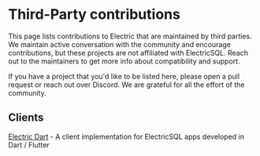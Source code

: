 # Third-Party contributions

This page lists contributions to Electric that are maintained by third parties. We maintain active conversation with the community and encourage contributions, but these projects are not affiliated with ElectricSQL. Reach out to the maintainers to get more info about compatibility and support.

If you have a project that you'd like to be listed here, please open a pull request or reach out over Discord. We are grateful for all the effort of the community.

## Clients

[Electric Dart](https://github.com/SkillDevs/electric_dart) - A client implementation for ElectricSQL apps developed in Dart / Flutter
